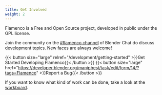 ```yaml
---
title: Get Involved
weight: 2
---
```


Flamenco is a Free and Open Source project, developed in public under the GPL license.

Join the community on the [#flamenco channel][chat] of Blender Chat do discuss
development topics. New faces are always welcome!

{{< button size="large" relref="/development/getting-started" >}}Get Started Developing Flamenco{{< /button >}}
{{< button size="large" href="https://developer.blender.org/maniphest/task/edit/form/14/?tags=Flamenco" >}}Report a Bug{{< /button >}}

If you want to know what kind of work can be done, take a look at the
[workboard][workboard].

[project]: https://developer.blender.org/project/profile/58/
[workboard]: https://developer.blender.org/project/board/58/
[chat]: https://blender.chat/channel/flamenco
